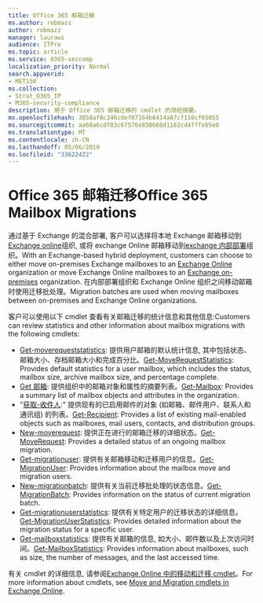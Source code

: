 ```yaml
---
title: Office 365 邮箱迁移
ms.author: robmazz
author: robmazz
manager: laurawi
audience: ITPro
ms.topic: article
ms.service: O365-seccomp
localization_priority: Normal
search.appverid:
- MET150
ms.collection:
- Strat_O365_IP
- M365-security-compliance
description: 用于 Office 365 邮箱迁移的 cmdlet 的简短摘要。
ms.openlocfilehash: 3858af0c246cdef07164b6414a87cf110cf65055
ms.sourcegitcommit: aa60a6cdf83c67576e858668d1182cd4fffeb5e0
ms.translationtype: MT
ms.contentlocale: zh-CN
ms.lasthandoff: 05/06/2019
ms.locfileid: "33622422"
---
```

# <a name="office-365-mailbox-migrations"></a><span data-ttu-id="3eb82-103">Office 365 邮箱迁移</span><span class="sxs-lookup"><span data-stu-id="3eb82-103">Office 365 Mailbox Migrations</span></span>
<span data-ttu-id="3eb82-104">通过基于 Exchange 的混合部署, 客户可以选择将本地 Exchange 邮箱移动到[Exchange online](https://docs.microsoft.com/Exchange/exchange-online)组织, 或将 exchange Online 邮箱移动到[exchange 内部部署](https://docs.microsoft.com/Exchange/exchange-server)组织。</span><span class="sxs-lookup"><span data-stu-id="3eb82-104">With an Exchange-based hybrid deployment, customers can choose to either move on-premises Exchange mailboxes to an [Exchange Online](https://docs.microsoft.com/Exchange/exchange-online) organization or move Exchange Online mailboxes to an [Exchange on-premises](https://docs.microsoft.com/Exchange/exchange-server) organization.</span></span> <span data-ttu-id="3eb82-105">在内部部署组织和 Exchange Online 组织之间移动邮箱时使用迁移批处理。</span><span class="sxs-lookup"><span data-stu-id="3eb82-105">Migration batches are used when moving mailboxes between on-premises and Exchange Online organizations.</span></span>

<span data-ttu-id="3eb82-106">客户可以使用以下 cmdlet 查看有关邮箱迁移的统计信息和其他信息:</span><span class="sxs-lookup"><span data-stu-id="3eb82-106">Customers can review statistics and other information about mailbox migrations with the following cmdlets:</span></span>

- <span data-ttu-id="3eb82-107">[Get-moverequeststatistics](https://docs.microsoft.com/powershell/module/exchange/move-and-migration/Get-MoveRequestStatistics?view=exchange-ps): 提供用户邮箱的默认统计信息, 其中包括状态、邮箱大小、存档邮箱大小和完成百分比。</span><span class="sxs-lookup"><span data-stu-id="3eb82-107">[Get-MoveRequestStatistics](https://docs.microsoft.com/powershell/module/exchange/move-and-migration/Get-MoveRequestStatistics?view=exchange-ps): Provides default statistics for a user mailbox, which includes the status, mailbox size, archive mailbox size, and percentage complete.</span></span>
- <span data-ttu-id="3eb82-108">[Get 邮箱](https://docs.microsoft.com/powershell/module/exchange/mailboxes/Get-Mailbox?view=exchange-ps
): 提供组织中的邮箱对象和属性的摘要列表。</span><span class="sxs-lookup"><span data-stu-id="3eb82-108">[Get-Mailbox](https://docs.microsoft.com/powershell/module/exchange/mailboxes/Get-Mailbox?view=exchange-ps
): Provides a summary list of mailbox objects and attributes in the organization.</span></span>
- <span data-ttu-id="3eb82-109">"[获取-收件人](https://docs.microsoft.com/powershell/module/exchange/users-and-groups/Get-Recipient?view=exchange-ps):" 提供现有的已启用邮件的对象 (如邮箱、邮件用户、联系人和通讯组) 的列表。</span><span class="sxs-lookup"><span data-stu-id="3eb82-109">[Get-Recipient](https://docs.microsoft.com/powershell/module/exchange/users-and-groups/Get-Recipient?view=exchange-ps): Provides a list of existing mail-enabled objects such as mailboxes, mail users, contacts, and distribution groups.</span></span>
- <span data-ttu-id="3eb82-110">[New-moverequest](https://docs.microsoft.com/powershell/module/exchange/move-and-migration/Get-MoveRequest?view=exchange-ps): 提供正在进行的邮箱迁移的详细状态。</span><span class="sxs-lookup"><span data-stu-id="3eb82-110">[Get-MoveRequest](https://docs.microsoft.com/powershell/module/exchange/move-and-migration/Get-MoveRequest?view=exchange-ps): Provides a detailed status of an ongoing mailbox migration.</span></span>
- <span data-ttu-id="3eb82-111">[Get-migrationuser](https://docs.microsoft.com/powershell/module/exchange/move-and-migration/Get-MigrationUser?view=exchange-ps): 提供有关邮箱移动和迁移用户的信息。</span><span class="sxs-lookup"><span data-stu-id="3eb82-111">[Get-MigrationUser](https://docs.microsoft.com/powershell/module/exchange/move-and-migration/Get-MigrationUser?view=exchange-ps): Provides information about the mailbox move and migration users.</span></span>
- <span data-ttu-id="3eb82-112">[New-migrationbatch](https://docs.microsoft.com/powershell/module/exchange/move-and-migration/Get-MigrationBatch?view=exchange-ps): 提供有关当前迁移批处理的状态信息。</span><span class="sxs-lookup"><span data-stu-id="3eb82-112">[Get-MigrationBatch](https://docs.microsoft.com/powershell/module/exchange/move-and-migration/Get-MigrationBatch?view=exchange-ps): Provides information on the status of current migration batch.</span></span>
- <span data-ttu-id="3eb82-113">[Get-migrationuserstatistics](https://docs.microsoft.com/powershell/module/exchange/move-and-migration/Get-MigrationUserStatistics?view=exchange-ps): 提供有关特定用户的迁移状态的详细信息。</span><span class="sxs-lookup"><span data-stu-id="3eb82-113">[Get-MigrationUserStatistics](https://docs.microsoft.com/powershell/module/exchange/move-and-migration/Get-MigrationUserStatistics?view=exchange-ps): Provides detailed information about the migration status for a specific user.</span></span>
- <span data-ttu-id="3eb82-114">[Get-mailboxstatistics](https://docs.microsoft.com/powershell/module/exchange/mailboxes/Get-MailboxStatistics?view=exchange-ps): 提供有关邮箱的信息, 如大小、邮件数以及上次访问时间。</span><span class="sxs-lookup"><span data-stu-id="3eb82-114">[Get-MailboxStatistics](https://docs.microsoft.com/powershell/module/exchange/mailboxes/Get-MailboxStatistics?view=exchange-ps): Provides information about mailboxes, such as size, the number of messages, and the last accessed time.</span></span>

<span data-ttu-id="3eb82-115">有关 cmdlet 的详细信息, 请参阅[Exchange Online 中的移动和迁移 cmdlet](https://docs.microsoft.com/powershell/exchange/exchange-online/exchange-online-powershell?view=exchange-ps)。</span><span class="sxs-lookup"><span data-stu-id="3eb82-115">For more information about cmdlets, see [Move and Migration cmdlets in Exchange Online](https://docs.microsoft.com/powershell/exchange/exchange-online/exchange-online-powershell?view=exchange-ps).</span></span>
